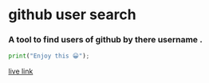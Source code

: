 # github user search 
### A tool to find users of github by there username . 
```python
print("Enjoy this 😀");
```
[live link](https://usersfinderforgithub.netlify.app/)
